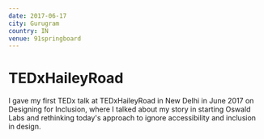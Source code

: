 ```yaml
---
date: 2017-06-17
city: Gurugram
country: IN
venue: 91springboard
---
```


# TEDxHaileyRoad

I gave my first TEDx talk at TEDxHaileyRoad in New Delhi in June 2017 on Designing for Inclusion, where I talked about my story in starting Oswald Labs and rethinking today's approach to ignore accessibility and inclusion in design.
